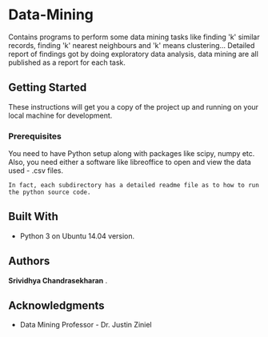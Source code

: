 # Data-Mining
Contains programs to perform some data mining tasks like finding 'k' similar records, finding 'k' nearest neighbours and 'k' means clustering... Detailed report of findings got by doing exploratory data analysis, data mining are all published as a report for each task.

## Getting Started

These instructions will get you a copy of the project up and running on your local machine for development.

### Prerequisites

You need to have Python setup along with packages like scipy, numpy etc. Also, you need either a software like libreoffice to open and view the data used - .csv files. 

```
In fact, each subdirectory has a detailed readme file as to how to run the python source code.
```

## Built With

* Python 3 on Ubuntu 14.04 version.


## Authors

**Srividhya Chandrasekharan** .

## Acknowledgments
* Data Mining Professor - Dr. Justin Ziniel

